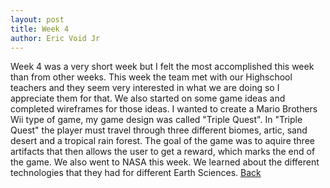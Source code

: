 ```yaml
---
layout: post
title: Week 4
author: Eric Void Jr
---
```


Week 4 was a very short week but I felt the most accomplished this week than from other weeks. This week the team met with our Highschool teachers and they seem very interested in what we are doing so I appreciate them for that. We also started on some game ideas and completed wireframes for those ideas. I wanted to create a Mario Brothers Wii type of game, my game design was called "Triple Quest". In "Triple Quest" the player must travel through three different biomes, artic, sand desert and a tropical rain forest. The goal of the game was to aquire three artifacts that then allows the user to get a reward, which marks the end of the game. We also went to NASA this week. We learned about the different technologies that they had for different Earth Sciences.
[Back](./)
